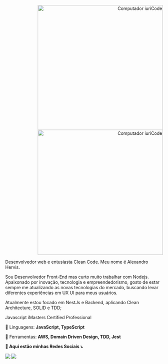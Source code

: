 <div align="right">
  <img src="https://github-readme-stats.vercel.app/api/top-langs/?username=oHervis&layout=compact&langs_count=7&theme=dracula" min-width="400px" max-width="400px" width="400px"  alt="Computador iuriCode">
  <img src="https://raw.githubusercontent.com/MicaelliMedeiros/micaellimedeiros/master/image/computer-illustration.png" min-width="400px" max-width="400px" width="400px" alt="Computador iuriCode">
  
</div>
<p align="left"> 
Desenvolvedor web e entusiasta Clean Code. Meu nome é Alexandro Hervis. 
  
Sou Desenvolvedor Front-End mas curto muito trabalhar com Nodejs. Apaixonado por inovação, tecnologia e empreendedorismo, gosto de estar sempre me atualizando as novas tecnologias do mercado, buscando levar diferentes experiências em UX UI para meus usuários. 

Atualmente estou focado em NestJs e Backend, aplicando Clean Architecture, SOLID e TDD; 

Javascript iMasters Certified Professional

</p>

<p align="left">
  🦄  Linguagens: <strong>JavaScript, TypeScript</strong>
</p>

<p align="left">
  💼 Ferramentas: <strong> AWS, Domain Driven Design, TDD, Jest
</p>

<p align="left">
  💌 Aqui estão minhas Redes Sociais ⤵️
</p>

<p align="left">
  
  <a href="https://www.linkedin.com/in/alexandro-willian-hervis/" alt="Linkedin">
  <img src="https://img.shields.io/badge/-Linkedin-0e76a8?style=flat-square&logo=Linkedin&logoColor=white&link=https://www.linkedin.com/in/alexandro-willian-hervis/" /></a>

  


  <a href="#" alt="Instagram">
  <img src="https://img.shields.io/badge/-Instagram-DF0174?style=flat-square&labelColor=DF0174&logo=instagram&logoColor=white&link=https://www.instagram.com/alexandro_hervis/"/></a>
</p>
